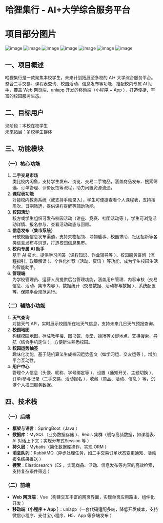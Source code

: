 # 哈狸集行 - AI+大学综合服务平台
# 项目部分图片
![image](https://github.com/user-attachments/assets/c346ed70-3e08-4aa4-af0e-15317d9f8ff1)
![image](https://github.com/user-attachments/assets/32eeb747-3d18-4254-bab8-0241448fc4b5)
![image](https://github.com/user-attachments/assets/c5f7bf9f-cfc0-46e5-8e5b-f2f7655f2200)
![image](https://github.com/user-attachments/assets/1bdc18e2-c7b5-43e0-864b-1ebe59271cec)
![image](https://github.com/user-attachments/assets/5b5ec86b-6d7c-4b1b-a937-a900f73bc90e)
![image](https://github.com/user-attachments/assets/c8e5712b-aa54-4d92-b901-408fa7a58116)
![image](https://github.com/user-attachments/assets/eaf73a91-61b8-431d-bfc8-64cd3ac4d265)

## 一、项目概述
哈狸集行是一款聚焦本校学生，未来计划拓展至多校的 AI+ 大学综合服务平台。整合二手交易、课程表查询、校园活动、信息发布等功能，搭配校内专属 AI 助手，覆盖 Web 网页端、uniapp 开发的移动端（小程序 + App ），打造便捷、丰富的校园服务生态。

## 二、目标用户
现阶段：本校在校学生  
未来拓展：多校学生群体  

## 三、功能模块
### （一）核心功能
1. **二手交易市场**  
   类比校内闲鱼，支持学生发布、浏览、交易二手物品，涵盖商品发布、搜索筛选、订单管理、评价反馈等流程，助力闲置资源流通。  
2. **课程表功能**  
   对接校内教务系统（或支持手动录入），学生可便捷查看个人课程表，支持按周次、日期筛选，提供课程提醒等辅助功能。  
3. **校园活动**  
   校方或学生组织可发布校园活动（讲座、竞赛、社团活动等 ），学生可浏览活动详情、报名参与、查看活动动态与回顾。  
4. **信息发布（集市系统）**  
   开放校园信息发布渠道，支持失物招领、寻物启事、校园求助、社团招新等各类信息发布与浏览，打造校园信息集市。  
5. **校内专属 AI 助手**  
   基于 AI 技术，提供学习问答（课程知识、作业辅导等 ）、校园服务咨询（流程指引、政策解读 ）、个性化推荐（活动、资讯 ）等功能，成为学生校园生活的智能助手。  
6. **管理端**  
   为学校管理员、运营人员提供后台管理功能，涵盖用户管理、内容审核（交易信息、活动、集市内容 ）、数据统计（交易数据、活动参与数据 ）、系统配置等，保障平台规范运行。  

### （二）辅助小功能
1. **天气查询**  
   对接天气 API，实时展示校园所在地天气信息，支持未来几日天气预报查询。  
2. **校园地图**  
   构建校园地图，标注教学楼、图书馆、食堂、操场等关键地点，支持搜索、导航（结合手机定位 ），方便新生熟悉校园。  
3. **校园运势抽签**  
   趣味化功能，基于随机算法生成校园运势签文（如学习运、交友运等 ），增加平台互动性。  
4. **用户中心**  
   管理个人信息（头像、昵称、学号绑定等 ）、设置（通知开关、主题切换 ）、订单/参与记录（二手交易、活动报名 ）、收藏（商品、活动、信息 ）等，沉淀个人校园服务数据。  


## 四、技术栈
### （一）后端
- **框架与语言**：SpringBoot（Java ）  
- **数据库**：MySQL（业务数据存储 ）、Redis 集群（缓存高频数据，如课程表、AI 对话上下文；实现分布式Session 等 ）  
- **持久层**：Mybatis（简化数据库操作，实现 ORM ）  
- **消息队列**：RabbitMQ（异步处理任务，如二手交易订单状态变更通知、活动报名结果推送 ）  
- **搜索**：Elasticsearch（ES ，实现商品、活动、信息发布等内容的高效检索，支持复杂条件筛选 ）  

### （二）前端
- **Web 网页端**：Vue（构建交互丰富的网页界面，实现单页应用路由、组件化开发 ）  
- **移动端（小程序 + App ）**：uniapp（一套代码适配多端，降低开发成本，支持微信小程序、支付宝小程序、H5、App 等多端发布 ）  
